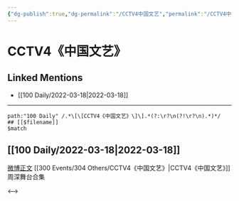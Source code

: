 ```yaml
---
{"dg-publish":true,"dg-permalink":"/CCTV4中国文艺","permalink":"/CCTV4中国文艺/"}
---
```


# CCTV4《中国文艺》

## Linked Mentions
- [[100 Daily/2022-03-18\|2022-03-18]]


---

```expander
path:"100 Daily" /.*\[\[CCTV4《中国文艺》\]\].*(?:\r?\n(?!\r?\n).*)*/
## [[$filename]]
$match
```
## [[100 Daily/2022-03-18\|2022-03-18]]
[微博正文](https://weibo.com/detail/4748437255357143) [[300 Events/304 Others/CCTV4《中国文艺》\|CCTV4《中国文艺》]]周深舞台合集

<-->
